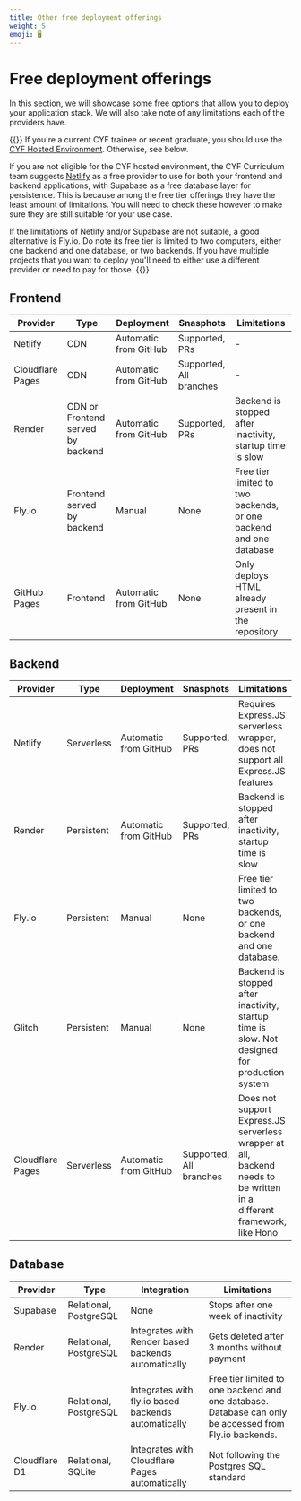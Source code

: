 ```yaml
---
title: Other free deployment offerings
weight: 5
emoji: 🖥️
---
```


# Free deployment offerings

In this section, we will showcase some free options that allow you to deploy your application stack. We will also take note of any limitations each of the providers have.

{{<note type="note" title="TL;DR">}}
If you're a current CYF trainee or recent graduate, you should use the [CYF Hosted Environment](../cyf). Otherwise, see below.

If you are not eligible for the CYF hosted environment, the CYF Curriculum team suggests [Netlify](../netlify) as a free provider to use for both your frontend and backend applications, with Supabase as a free database layer for persistence. This is because among the free tier offerings they have the least amount of limitations. You will need to check these however to make sure they are still suitable for your use case.

If the limitations of Netlify and/or Supabase are not suitable, a good alternative is Fly.io. Do note its free tier is limited to two computers, either one backend and one database, or two backends. If you have multiple projects that you want to deploy you'll need to either use a different provider or need to pay for those.
{{</note>}}

## Frontend

| Provider         | Type                              | Deployment            | Snasphots               | Limitations                                                        |
| ---------------- | --------------------------------- | --------------------- | ----------------------- | ------------------------------------------------------------------ |
| Netlify          | CDN                               | Automatic from GitHub | Supported, PRs          | -                                                                  |
| Cloudflare Pages | CDN                               | Automatic from GitHub | Supported, All branches | -                                                                  |
| Render           | CDN or Frontend served by backend | Automatic from GitHub | Supported, PRs          | Backend is stopped after inactivity, startup time is slow          |
| Fly.io           | Frontend served by backend        | Manual                | None                    | Free tier limited to two backends, or one backend and one database |
| GitHub Pages     | Frontend                          | Automatic from GitHub | None                    | Only deploys HTML already present in the repository                |

## Backend

| Provider         | Type       | Deployment            | Snasphots               | Limitations                                                                                                            |
| ---------------- | ---------- | --------------------- | ----------------------- | ---------------------------------------------------------------------------------------------------------------------- |
| Netlify          | Serverless | Automatic from GitHub | Supported, PRs          | Requires Express.JS serverless wrapper, does not support all Express.JS features                                       |
| Render           | Persistent | Automatic from GitHub | Supported, PRs          | Backend is stopped after inactivity, startup time is slow                                                              |
| Fly.io           | Persistent | Manual                | None                    | Free tier limited to two backends, or one backend and one database.                                                    |
| Glitch           | Persistent | Manual                | None                    | Backend is stopped after inactivity, startup time is slow. Not designed for production system                          |
| Cloudflare Pages | Serverless | Automatic from GitHub | Supported, All branches | Does not support Express.JS serverless wrapper at all, backend needs to be written in a different framework, like Hono |

## Database

| Provider      | Type                   | Integration                                         | Limitations                                                                                            |
| ------------- | ---------------------- | --------------------------------------------------- | ------------------------------------------------------------------------------------------------------ |
| Supabase      | Relational, PostgreSQL | None                                                | Stops after one week of inactivity                                                                     |
| Render        | Relational, PostgreSQL | Integrates with Render based backends automatically | Gets deleted after 3 months without payment                                                            |
| Fly.io        | Relational, PostgreSQL | Integrates with fly.io based backends automatically | Free tier limited to one backend and one database. Database can only be accessed from Fly.io backends. |
| Cloudflare D1 | Relational, SQLite     | Integrates with Cloudflare Pages automatically      | Not following the Postgres SQL standard                                                                |
